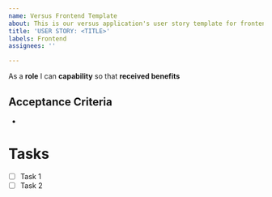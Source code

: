 ```yaml
---
name: Versus Frontend Template
about: This is our versus application's user story template for frontend
title: 'USER STORY: <TITLE>'
labels: Frontend
assignees: ''

---
```


As a **role** I can **capability** so that **received benefits**
## Acceptance Criteria
*
# Tasks
- [ ] Task 1
- [ ] Task 2
